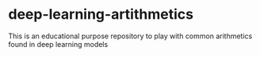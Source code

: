 # deep-learning-artithmetics
This is an educational purpose repository to play with common arithmetics found in deep learning models 
